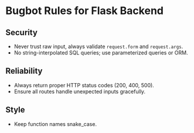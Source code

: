 # Bugbot Rules for Flask Backend

## Security
- Never trust raw input, always validate `request.form` and `request.args`.
- No string-interpolated SQL queries; use parameterized queries or ORM.

## Reliability
- Always return proper HTTP status codes (200, 400, 500).
- Ensure all routes handle unexpected inputs gracefully.

## Style
- Keep function names snake_case.
